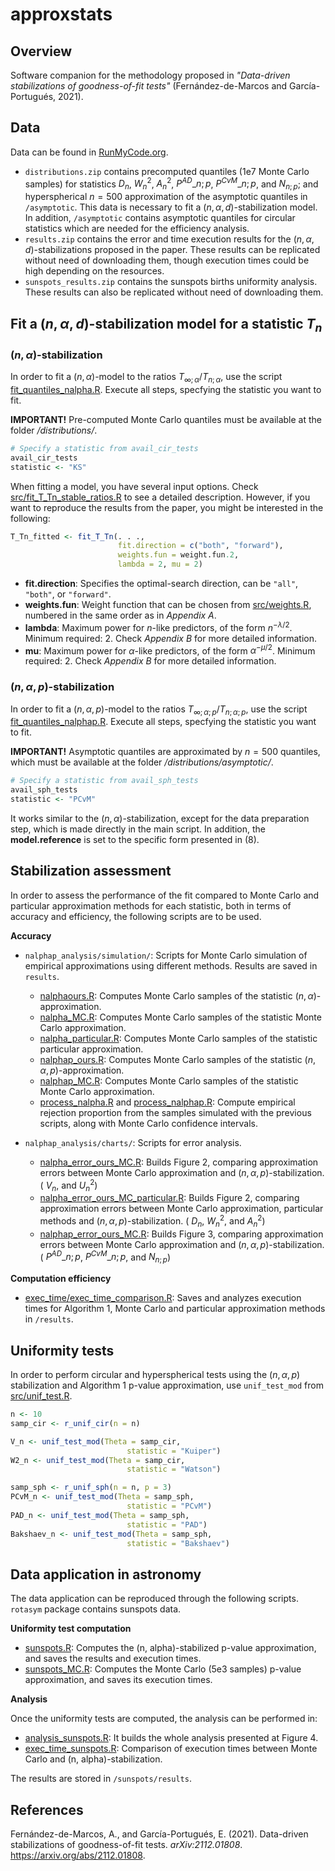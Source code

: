 # approxstats

## Overview
Software companion for the methodology proposed in *"Data-driven stabilizations of goodness-of-fit tests"* (Fernández-de-Marcos and García-Portugués, 2021).

## Data

Data can be found in [RunMyCode.org]().

- `distributions.zip` contains precomputed quantiles (1e7 Monte Carlo samples) for statistics $D_n$, $W^2_n$, $A^2_n$, $P^{AD}\_{n; p}$, $P^{CvM}\_{n; p}$, and $N_{n; p}$; and hyperspherical $n=500$ approximation of the asymptotic quantiles in `/asymptotic`. This data is necessary to fit a $(n, \alpha, d)$-stabilization model. In addition, `/asymptotic` contains asymptotic quantiles for circular statistics which are needed for the efficiency analysis.
- `results.zip` contains the error and time execution results for the $(n, \alpha, d)$-stabilizations proposed in the paper. These results can be replicated without need of downloading them, though execution times could be high depending on the resources.
- `sunspots_results.zip` contains the sunspots births uniformity analysis. These results can also be replicated without need of downloading them.

## Fit a $(n, \alpha, d)$-stabilization model for a statistic $T_n$

### $(n, \alpha)$-stabilization

In order to fit a $(n, \alpha)$-model to the ratios $T_{\infty; \alpha}/T_{n; \alpha}$, use the script [fit_quantiles_nalpha.R](https://github.com/afernandezdemarcos/approxstats/blob/main/fit_quantiles_nalpha.R). Execute all steps, specfying the statistic you want to fit. 

**IMPORTANT!** Pre-computed Monte Carlo quantiles must be available at the folder */distributions/*.

```R
# Specify a statistic from avail_cir_tests
avail_cir_tests
statistic <- "KS"
```

When fitting a model, you have several input options. Check [src/fit_T_Tn_stable_ratios.R](https://github.com/afernandezdemarcos/approxstats/blob/main/src/fit_T_Tn_stable_ratios.R) to see a detailed description. However, if you want to reproduce the results from the paper, you might be interested in the following:

```R
T_Tn_fitted <- fit_T_Tn(. . .,
                        fit.direction = c("both", "forward"),
                        weights.fun = weight.fun.2,
                        lambda = 2, mu = 2)
```

- **fit.direction**: Specifies the optimal-search direction, can be `"all"`, `"both"`, or `"forward"`.
- **weights.fun**: Weight function that can be chosen from [src/weights.R](https://github.com/afernandezdemarcos/approxstats/blob/main/src/weights.R), numbered in the same order as in *Appendix A*.
- **lambda**: Maximum power for $n$-like predictors, of the form $n^{-\lambda/2}$. Minimum required: 2. Check *Appendix B* for more detailed information.
- **mu**: Maximum power for $\alpha$-like predictors, of the form $\alpha^{-\mu/2}$. Minimum required: 2. Check *Appendix B* for more detailed information.

### $(n, \alpha, p)$-stabilization

In order to fit a $(n, \alpha, p)$-model to the ratios $T_{\infty; \alpha; p}/T_{n; \alpha; p}$, use the script [fit_quantiles_nalphap.R](https://github.com/afernandezdemarcos/approxstats/blob/main/fit_quantiles_nalphap.R). Execute all steps, specfying the statistic you want to fit. 

**IMPORTANT!** Asymptotic quantiles are approximated by $n=500$ quantiles, which must be available at the folder */distributions/asymptotic/*.

```R
# Specify a statistic from avail_sph_tests
avail_sph_tests
statistic <- "PCvM"
```

It works similar to the $(n, \alpha)$-stabilization, except for the data preparation step, which is made directly in the main script. In addition, the **model.reference** is set to the specific form presented in (8).

## Stabilization assessment

In order to assess the performance of the fit compared to Monte Carlo and particular approximation methods for each statistic, both in terms of accuracy and efficiency, the following scripts are to be used.

**Accuracy**
- `nalphap_analysis/simulation/`: Scripts for Monte Carlo simulation of empirical approximations using different methods. Results are saved in `results`.
    - [nalphaours.R](https://github.com/afernandezdemarcos/approxstats/blob/main/nalphap_analysis/simulation/nalpha_MC.R): Computes Monte Carlo samples of the statistic $(n, \alpha)$-approximation.
    - [nalpha_MC.R](https://github.com/afernandezdemarcos/approxstats/blob/main/nalphap_analysis/simulation/nalpha_MC.R): Computes Monte Carlo samples of the statistic Monte Carlo approximation.
    - [nalpha_particular.R](https://github.com/afernandezdemarcos/approxstats/blob/main/nalphap_analysis/simulation/n_alpha_ours.R): Computes Monte Carlo samples of the statistic particular approximation.
    - [nalphap_ours.R](https://github.com/afernandezdemarcos/approxstats/blob/main/nalphap_analysis/simulation/nalphap_ours.R): Computes Monte Carlo samples of the statistic $(n, \alpha, p)$-approximation.
    - [nalphap_MC.R](https://github.com/afernandezdemarcos/approxstats/blob/main/nalphap_analysis/simulation/nalphap_MC.R): Computes Monte Carlo samples of the statistic Monte Carlo approximation.
    - [process_nalpha.R](https://github.com/afernandezdemarcos/approxstats/blob/main/nalphap_analysis/simulation/process_nalpha.R) and [process_nalphap.R](https://github.com/afernandezdemarcos/approxstats/blob/main/nalphap_analysis/simulation/process_nalphap.R): Compute empirical rejection proportion from the samples simulated with the previous scripts, along with Monte Carlo confidence intervals.

- `nalphap_analysis/charts/`: Scripts for error analysis.
    - [nalpha_error_ours_MC.R](https://github.com/afernandezdemarcos/approxstats/blob/main/nalphap_analysis/charts/nalpha_error_ours_MC.R): Builds Figure 2, comparing approximation errors between Monte Carlo approximation and $(n, \alpha, p)$-stabilization. ( $V_n$, and $U^2_n$)
    - [nalpha_error_ours_MC_particular.R](https://github.com/afernandezdemarcos/approxstats/blob/main/nalphap_analysis/charts/nalpha_error_ours_MC_particular.R): Builds Figure 2, comparing approximation errors between Monte Carlo approximation, particular methods and $(n, \alpha, p)$-stabilization. ( $D_n$, $W^2_n$, and $A^2_n$)
    - [nalphap_error_ours_MC.R](https://github.com/afernandezdemarcos/approxstats/blob/main/nalphap_analysis/charts/nalphap_error_ours_MC.R): Builds Figure 3, comparing approximation errors between Monte Carlo approximation and $(n, \alpha, p)$-stabilization. ( $P^{AD}\_{n; p}$, $P^{CvM}\_{n; p}$, and $N_{n; p}$)

**Computation efficiency**
- [exec_time/exec_time_comparison.R](https://github.com/afernandezdemarcos/approxstats/blob/main/exec_time/exec_time_comparison.R): Saves and analyzes execution times for Algorithm 1, Monte Carlo and particular approximation methods in `/results`.

## Uniformity tests

In order to perform circular and hyperspherical tests using the $(n, \alpha, p)$ stabilization and Algorithm 1 p-value approximation, use `unif_test_mod` from [src/unif_test.R](https://github.com/afernandezdemarcos/approxstats/blob/main/src/unif_test.R).

```R
n <- 10
samp_cir <- r_unif_cir(n = n)

V_n <- unif_test_mod(Theta = samp_cir, 
                          statistic = "Kuiper")
W2_n <- unif_test_mod(Theta = samp_cir, 
                          statistic = "Watson")

samp_sph <- r_unif_sph(n = n, p = 3)
PCvM_n <- unif_test_mod(Theta = samp_sph, 
                          statistic = "PCvM")
PAD_n <- unif_test_mod(Theta = samp_sph, 
                          statistic = "PAD")
Bakshaev_n <- unif_test_mod(Theta = samp_sph, 
                          statistic = "Bakshaev")
```

## Data application in astronomy

The data application can be reproduced through the following scripts. `rotasym` package contains sunspots data.

**Uniformity test computation**
- [sunspots.R](https://github.com/afernandezdemarcos/approxstats/blob/main/sunspots/sunspots.R): Computes the (n, alpha)-stabilized p-value approximation, and saves the results and execution times.
- [sunspots_MC.R](https://github.com/afernandezdemarcos/approxstats/blob/main/sunspots/sunspots_MC.R): Computes the Monte Carlo (5e3 samples) p-value approximation, and saves its execution times.

**Analysis**

Once the uniformity tests are computed, the analysis can be performed in:
- [analysis_sunspots.R](https://github.com/afernandezdemarcos/approxstats/blob/main/sunspots/analysis_sunspots.R): It builds the whole analysis presented at Figure 4.
- [exec_time_sunspots.R](https://github.com/afernandezdemarcos/approxstats/blob/main/sunspots/exec_time_sunspots.R): Comparison of execution times between Monte Carlo and (n, alpha)-stabilization.

The results are stored in `/sunspots/results`.


## References

Fernández-de-Marcos, A., and García-Portugués, E. (2021). Data-driven stabilizations of goodness-of-fit tests. *arXiv:2112.01808*. https://arxiv.org/abs/2112.01808.